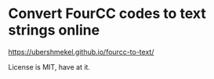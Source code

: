 # Convert FourCC codes to text strings online

https://ubershmekel.github.io/fourcc-to-text/

License is MIT, have at it.
